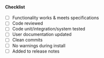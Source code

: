 #### Checklist
- [ ] Functionality works & meets specifications
- [ ] Code reviewed
- [ ] Code unit/integration/system tested
- [ ] User documentation updated
- [ ] Clean commits
- [ ] No warnings during install
- [ ] Added to release notes
